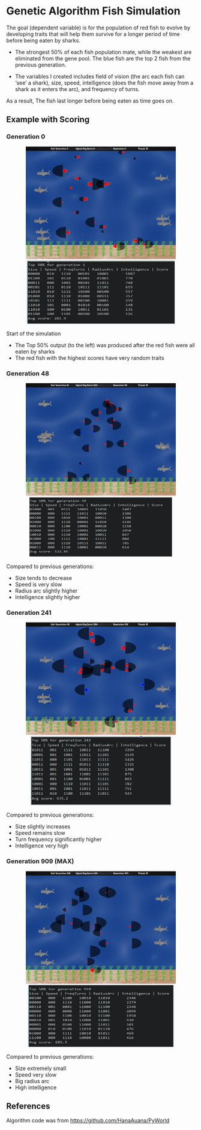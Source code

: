 # Genetic Algorithm Fish Simulation

The goal (dependent variable) is for the population of red fish to evolve by developing traits that will help them survive for a longer period of time before being eaten by sharks.

- The strongest 50% of each fish population mate, while the weakest are eliminated from the gene pool.  The blue fish are the top 2 fish from the previous generation.

- The variables I created includes field of vision (the arc each fish can ‘see’ a shark), size, speed, intelligence (does the fish move away from a shark as it enters the arc), and frequency of turns.

As a result, The fish last longer before being eaten as time goes on.

## Example with Scoring

### Generation 0
<p align="center">
<img src="https://github.com/bradwyatt/GeneticAlgorithmFishSimulation/blob/master/Docs/Generation0.jpeg" height="300", width="400"></img>
<img src="https://github.com/bradwyatt/GeneticAlgorithmFishSimulation/blob/master/Docs/generation0_score.PNG"></img>
</p>
Start of the simulation 

- The Top 50% output (to the left) was produced after the red fish were all eaten by sharks 
- The red fish with the highest scores have very random traits

### Generation 48
<p align="center">
<img src="https://github.com/bradwyatt/GeneticAlgorithmFishSimulation/blob/master/Docs/Generation48.jpeg" height="300", width="400"></img>
<img src="https://github.com/bradwyatt/GeneticAlgorithmFishSimulation/blob/master/Docs/generation48_score.PNG"></img>
</p>
Compared to previous generations:

- Size tends to decrease
- Speed is very slow
- Radius arc slightly higher
- Intelligence slightly higher

### Generation 241
<p align="center">
<img src="https://github.com/bradwyatt/GeneticAlgorithmFishSimulation/blob/master/Docs/Generation241.jpeg" height="300", width="400"></img>
<img src="https://github.com/bradwyatt/GeneticAlgorithmFishSimulation/blob/master/Docs/generation241_score.PNG"></img>
</p>
Compared to previous generations:

- Size slightly increases
- Speed remains slow
- Turn frequency significantly higher
- Intelligence very high

### Generation 909 (MAX)
<p align="center">
<img src="https://github.com/bradwyatt/GeneticAlgorithmFishSimulation/blob/master/Docs/Generation909.jpeg" height="300", width="400"></img>
<img src="https://github.com/bradwyatt/GeneticAlgorithmFishSimulation/blob/master/Docs/generation909_score.PNG"></img>
</p>
Compared to previous generations:

- Size extremely small
- Speed very slow
- Big radius arc
- High intelligence

## References
Algorithm code was from https://github.com/HanaAuana/PyWorld

